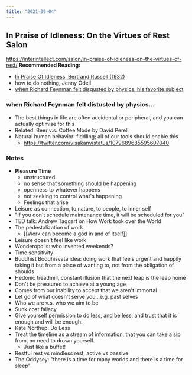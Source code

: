 ```yaml
---
title: "2021-09-04"
---
```

## In Praise of Idleness: On the Virtues of Rest Salon
https://interintellect.com/salon/in-praise-of-idleness-on-the-virtues-of-rest/
**Recommended Reading:**
+ [In Praise Of Idleness, Bertrand Russell (1932)](http://www.zpub.com/notes/idle.html)
+ how to do nothing, Jenny Odell
+ [when Richard Feynman felt disgusted by physics, his favorite subject](https://twitter.com/visakanv/status/1097330575549943808)

### when Richard Feynman felt distusted by physics...
+ The best things in life are often accidental or peripheral, and you can actually optimise for this
+ Related: Beer v.s. Coffee Mode by David Perell
+ Natural human behavior: fiddling; all of our tools should enable this
	+ https://twitter.com/visakanv/status/1079689685595607040

### Notes
+ **Pleasure Time**
	+ unstructured
	+ no sense that something should be happening
	+ openness to whatever happens
	+ not seeking to control what's happening
	+ Feelings that arise
+ Leisure as connection, to nature, to people, to inner self
+ "If you don't schedule maintenance time, it will be scheduled for you"
+ TED talk: Andrew Taggart on How Work took over the World
+ The pedestalization of work 
	+ [[Work can become a god in and of itself]]
+ Leisure doesn't feel like work
+ Wonderopolis: who invented weekends?
+ Time sensitivity
+ Buddhist Boddhisvata idea: doing work that feels urgent and happily taking it but from a place of wanting to, not from the obligation of shoulds
+ Hedonic treadmill, constant illusion that the next leap is the leap home
+ Don't be pressured to achieve at a young age
+ Comes from our inability to accept that we aren't immortal
+ Let go of what doesn't serve you...e.g. past selves
+ Who we are v.s. who we aim to be
+ Sunk cost fallacy
+ Give yourself permission to do less, and be less, and trust that it is enough and will be enough.
+ Kate Northup: Do Less
+ Treat the timeline as a stream of information, that you can take a sip from, no need to drown yourself. 
	+ Just like a buffet!
+ Restful rest vs mindless rest, active vs passive
+ The Oddysey: "there is a time for many worlds and there is a time for sleep"

